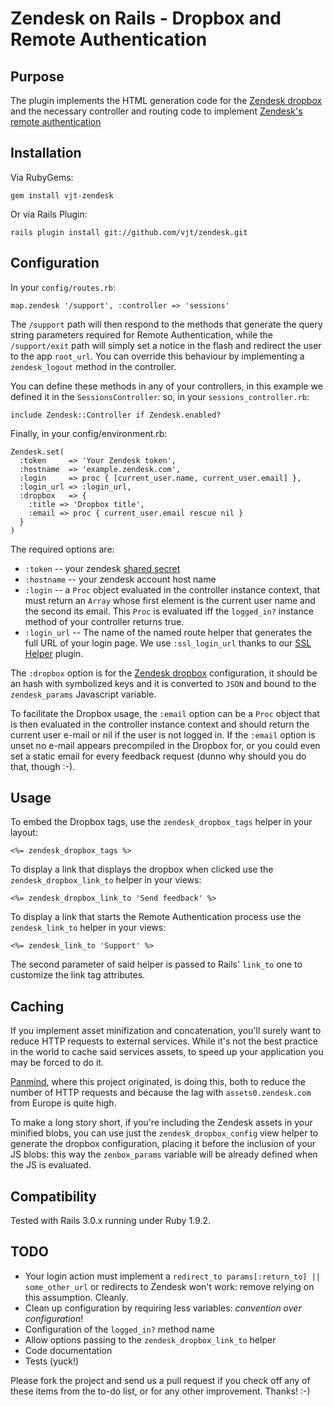 Zendesk on Rails - Dropbox and Remote Authentication
====================================================

Purpose
-------

The plugin implements the HTML generation code for the
[Zendesk dropbox](http://www.zendesk.com/blog/instant-support-access-with-drop-box)
and the necessary controller and routing code to implement
[Zendesk's remote authentication](http://www.zendesk.com/api/remote-authentication)


Installation
------------

Via RubyGems:

    gem install vjt-zendesk

Or via Rails Plugin:

    rails plugin install git://github.com/vjt/zendesk.git


Configuration
-------------

In your `config/routes.rb`:

    map.zendesk '/support', :controller => 'sessions'

The `/support` path will then respond to the methods that generate the query
string parameters required for Remote Authentication, while the `/support/exit`
path will simply set a notice in the flash and redirect the user to the app
`root_url`. You can override this behaviour by implementing a `zendesk_logout`
method in the controller.

You can define these methods in any of your controllers, in this example we
defined it in the `SessionsController`: so, in your `sessions_controller.rb`:

    include Zendesk::Controller if Zendesk.enabled?

Finally, in your config/environment.rb:

    Zendesk.set(
      :token     => 'Your Zendesk token',
      :hostname  => 'example.zendesk.com',
      :login     => proc { [current_user.name, current_user.email] },
      :login_url => :login_url,
      :dropbox   => {
        :title => 'Dropbox title',
        :email => proc { current_user.email rescue nil }
      }
    )

The required options are:

 * `:token` -- your zendesk [shared secret](http://www.zendesk.com/api/remote-authentication)
 * `:hostname` -- your zendesk account host name
 * `:login` -- a `Proc` object evaluated in the controller instance context,
   that must return an `Array` whose first element is the current user name and the second its email.
   This `Proc` is evaluated iff the `logged_in?` instance method of your controller returns true.
 * `:login_url` -- The name of the named route helper that generates the full URL of your login page.
   We use `:ssl_login_url` thanks to our [SSL Helper](http://github.com/vjt/ssl_helper) plugin.

The `:dropbox` option is for the [Zendesk dropbox](http://www.zendesk.com/blog/instant-support-access-with-drop-box)
configuration, it should be an hash with symbolized keys and it is converted to
`JSON` and bound to the `zendesk_params` Javascript variable.

To facilitate the Dropbox usage, the `:email` option can be a `Proc` object that
is then evaluated in the controller instance context and should return the current
user e-mail or nil if the user is not logged in. If the `:email` option is unset
no e-mail appears precompiled in the Dropbox for, or you could even set a static
email for every feedback request (dunno why should you do that, though :-).


Usage
-----

To embed the Dropbox tags, use the `zendesk_dropbox_tags` helper
in your layout:

    <%= zendesk_dropbox_tags %>

To display a link that displays the dropbox when clicked use the
`zendesk_dropbox_link_to` helper in your views:

    <%= zendesk_dropbox_link_to 'Send feedback' %>

To display a link that starts the Remote Authentication process
use the `zendesk_link_to` helper in your views:

    <%= zendesk_link_to 'Support' %>

The second parameter of said helper is passed to Rails' `link_to`
one to customize the link tag attributes.


Caching
-------

If you implement asset minifization and concatenation, you'll surely
want to reduce HTTP requests to external services. While it's not the
best practice in the world to cache said services assets, to speed up
your application you may be forced to do it.

[Panmind](http://panmind.com), where this project originated, is doing
this, both to reduce the number of HTTP requests and because the lag with
`assets0.zendesk.com` from Europe is quite high.

To make a long story short, if you're including the Zendesk assets in
your minified blobs, you can use just the `zendesk_dropbox_config` view
helper to generate the dropbox configuration, placing it before the
inclusion of your JS blobs: this way the `zenbox_params` variable will
be already defined when the JS is evaluated.


Compatibility
-------------

Tested with Rails 3.0.x running under Ruby 1.9.2.


TODO
----

 * Your login action must implement a `redirect_to params[:return_to] || some_other_url`
   or redirects to Zendesk won't work: remove relying on this assumption. Cleanly.
 * Clean up configuration by requiring less variables: *convention over configuration*!
 * Configuration of the `logged_in?` method name
 * Allow options passing to the `zendesk_dropbox_link_to` helper
 * Code documentation
 * Tests (yuck!)

Please fork the project and send us a pull request if you check off any of these items
from the to-do list, or for any other improvement. Thanks! :-)

